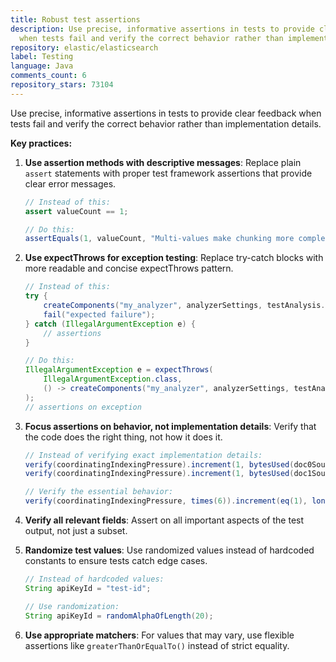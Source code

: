 ```yaml
---
title: Robust test assertions
description: Use precise, informative assertions in tests to provide clear feedback
  when tests fail and verify the correct behavior rather than implementation details.
repository: elastic/elasticsearch
label: Testing
language: Java
comments_count: 6
repository_stars: 73104
---
```


Use precise, informative assertions in tests to provide clear feedback when tests fail and verify the correct behavior rather than implementation details.

**Key practices:**

1. **Use assertion methods with descriptive messages**: Replace plain `assert` statements with proper test framework assertions that provide clear error messages.
   ```java
   // Instead of this:
   assert valueCount == 1;
   
   // Do this:
   assertEquals(1, valueCount, "Multi-values make chunking more complex, and it's not a real case yet");
   ```

2. **Use expectThrows for exception testing**: Replace try-catch blocks with more readable and concise expectThrows pattern.
   ```java
   // Instead of this:
   try {
       createComponents("my_analyzer", analyzerSettings, testAnalysis.tokenizer, testAnalysis.charFilter, testAnalysis.tokenFilter);
       fail("expected failure");
   } catch (IllegalArgumentException e) {
       // assertions
   }
   
   // Do this:
   IllegalArgumentException e = expectThrows(
       IllegalArgumentException.class,
       () -> createComponents("my_analyzer", analyzerSettings, testAnalysis.tokenizer, testAnalysis.charFilter, testAnalysis.tokenFilter)
   );
   // assertions on exception
   ```

3. **Focus assertions on behavior, not implementation details**: Verify that the code does the right thing, not how it does it.
   ```java
   // Instead of verifying exact implementation details:
   verify(coordinatingIndexingPressure).increment(1, bytesUsed(doc0Source));
   verify(coordinatingIndexingPressure).increment(1, bytesUsed(doc1Source));
   
   // Verify the essential behavior:
   verify(coordinatingIndexingPressure, times(6)).increment(eq(1), longThat(l -> l > 0));
   ```

4. **Verify all relevant fields**: Assert on all important aspects of the test output, not just a subset.

5. **Randomize test values**: Use randomized values instead of hardcoded constants to ensure tests catch edge cases.
   ```java
   // Instead of hardcoded values:
   String apiKeyId = "test-id";
   
   // Use randomization:
   String apiKeyId = randomAlphaOfLength(20);
   ```

6. **Use appropriate matchers**: For values that may vary, use flexible assertions like `greaterThanOrEqualTo()` instead of strict equality.
